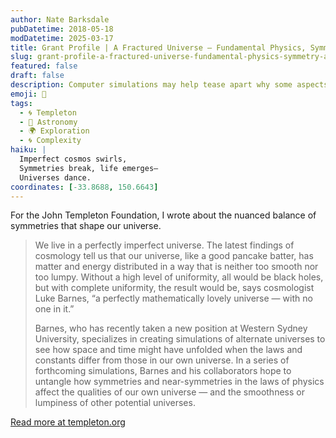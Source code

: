 ```yaml
---
author: Nate Barksdale
pubDatetime: 2018-05-18
modDatetime: 2025-03-17
title: Grant Profile | A Fractured Universe – Fundamental Physics, Symmetry and Life
slug: grant-profile-a-fractured-universe-fundamental-physics-symmetry-and-life
featured: false
draft: false
description: Computer simulations may help tease apart why some aspects of our universe are symmetrical — and some aren’t
emoji: 🌌
tags:
  - 🌀 Templeton
  - 🌌 Astronomy
  - 🌍 Exploration
  - 🌀 Complexity
haiku: |
  Imperfect cosmos swirls,  
  Symmetries break, life emerges—  
  Universes dance.
coordinates: [-33.8688, 150.6643]
---
```


For the John Templeton Foundation, I wrote about the nuanced balance of symmetries that shape our universe.

> We live in a perfectly imperfect universe. The latest findings of cosmology tell us that our universe, like a good pancake batter, has matter and energy distributed in a way that is neither too smooth nor too lumpy. Without a high level of uniformity, all would be black holes, but with complete uniformity, the result would be, says cosmologist Luke Barnes, “a perfectly mathematically lovely universe — with no one in it.”
>
> Barnes, who has recently taken a new position at Western Sydney University, specializes in creating simulations of alternate universes to see how space and time might have unfolded when the laws and constants differ from those in our own universe. In a series of forthcoming simulations, Barnes and his collaborators hope to untangle how symmetries and near-symmetries in the laws of physics affect the qualities of our own universe — and the smoothness or lumpiness of other potential universes.

[Read more at templeton.org](https://www.templeton.org/grant/a-fractured-universe-fundamental-physics-symmetry-and-life)
